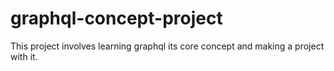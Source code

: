 # graphql-concept-project
This project involves learning graphql its core concept and making a project with it.
